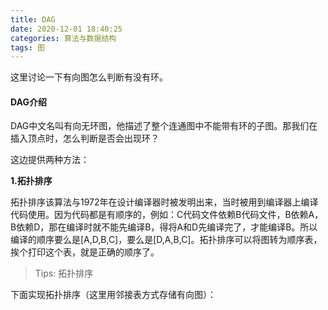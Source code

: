 ```yaml
---
title: DAG
date: 2020-12-01 18:40:25
categories: 算法与数据结构
tags: 图
---
```


这里讨论一下有向图怎么判断有没有环。

#### DAG介绍

DAG中文名叫有向无环图，他描述了整个连通图中不能带有环的子图。那我们在插入顶点时，怎么判断是否会出现环？

这边提供两种方法：

**1.拓扑排序**

拓扑排序该算法与1972年在设计编译器时被发明出来，当时被用到编译器上编译代码使用。因为代码都是有顺序的，例如：C代码文件依赖B代码文件，B依赖A，B依赖D，那在编译时就不能先编译B，得将A和D先编译完了，才能编译B。所以编译的顺序要么是[A,D,B,C]，要么是[D,A,B,C]。拓扑排序可以将图转为顺序表，挨个打印这个表，就是正确的顺序了。

> Tips: 拓扑排序

下面实现拓扑排序（这里用邻接表方式存储有向图）：




